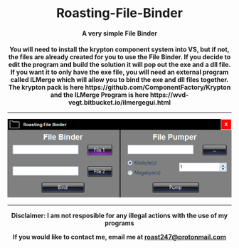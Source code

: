 <h1 align="center">Roasting-File-Binder</h1>
<h4 align="center"> A very simple File Binder</h4>

<h4 align="center">
You will need to install the krypton component system into VS, but if not, the files are already created for you to use the File Binder. If you decide to edit the program and build the solution it will pop out the exe and a dll file. If you want it to only have the exe file, you will need an external program called ILMerge which will allow you to bind the exe and dll files together. The krypton pack is here https://github.com/ComponentFactory/Krypton and the ILMerge Program is here https://wvd-vegt.bitbucket.io/ilmergegui.html
  <hr>
<img src="https://raw.githubusercontent.com/roast247/Roasting-File-Binder/main/File%20Binder.png">
<hr>
Disclaimer: I am not resposible for any illegal actions with the use of my programs
  
  If you would like to contact me, email me at roast247@protonmail.com
</h4>
